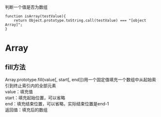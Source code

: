 判断一个值是否为数组
```
function isArray(testValue){
    return Object.prototype.toString.call(testValue) === "[object Array]";
}
```

# Array
## fill方法
Array.prototype.fill(value[, start[, end]])用一个固定值填充一个数组中从起始索引到终止索引内的全部元素   
value：填充值   
start：填充起始位置，可以省略   
end：填充结束位置，可以省略，实际结束位置是end-1   
返回值：填充后的数组   